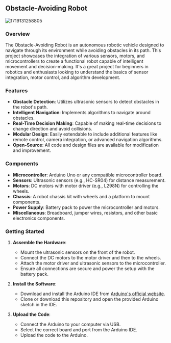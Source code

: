## Obstacle-Avoiding Robot
![1719131258805](https://github.com/user-attachments/assets/2400d553-8b34-406b-a855-a872efb3988a)


### Overview

The Obstacle-Avoiding Robot is an autonomous robotic vehicle designed to navigate through its environment while avoiding obstacles in its path. This project showcases the integration of various sensors, motors, and microcontrollers to create a functional robot capable of intelligent movement and decision-making. It's a great project for beginners in robotics and enthusiasts looking to understand the basics of sensor integration, motor control, and algorithm development.

### Features

- **Obstacle Detection**: Utilizes ultrasonic sensors to detect obstacles in the robot's path.
- **Intelligent Navigation**: Implements algorithms to navigate around obstacles.
- **Real-Time Decision Making**: Capable of making real-time decisions to change direction and avoid collisions.
- **Modular Design**: Easily extendable to include additional features like remote control, camera integration, or advanced navigation algorithms.
- **Open-Source**: All code and design files are available for modification and improvement.

### Components

- **Microcontroller**: Arduino Uno or any compatible microcontroller board.
- **Sensors**: Ultrasonic sensors (e.g., HC-SR04) for distance measurement.
- **Motors**: DC motors with motor driver (e.g., L298N) for controlling the wheels.
- **Chassis**: A robot chassis kit with wheels and a platform to mount components.
- **Power Supply**: Battery pack to power the microcontroller and motors.
- **Miscellaneous**: Breadboard, jumper wires, resistors, and other basic electronics components.

### Getting Started

1. **Assemble the Hardware**:
   - Mount the ultrasonic sensors on the front of the robot.
   - Connect the DC motors to the motor driver and then to the wheels.
   - Attach the motor driver and ultrasonic sensors to the microcontroller.
   - Ensure all connections are secure and power the setup with the battery pack.

2. **Install the Software**:
   - Download and install the Arduino IDE from [Arduino's official website](https://www.arduino.cc/en/software).
   - Clone or download this repository and open the provided Arduino sketch in the IDE.

3. **Upload the Code**:
   - Connect the Arduino to your computer via USB.
   - Select the correct board and port from the Arduino IDE.
   - Upload the code to the Arduino.
